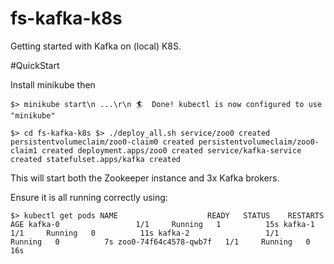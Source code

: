 # fs-kafka-k8s

Getting started with Kafka on (local) K8S.

#QuickStart

Install minikube then

`$> minikube start\n
...\r\n
🏄  Done! kubectl is now configured to use "minikube"`

`$> cd fs-kafka-k8s
$> ./deploy_all.sh
service/zoo0 created
persistentvolumeclaim/zoo0-claim0 created
persistentvolumeclaim/zoo0-claim1 created
deployment.apps/zoo0 created
service/kafka-service created
statefulset.apps/kafka created`

This will start both the Zookeeper instance and 3x Kafka brokers.

Ensure it is all running correctly using:

`$> kubectl get pods
NAME                    READY   STATUS    RESTARTS   AGE
kafka-0                 1/1     Running   1          15s
kafka-1                 1/1     Running   0          11s
kafka-2                 1/1     Running   0          7s
zoo0-74f64c4578-qwb7f   1/1     Running   0          16s`
